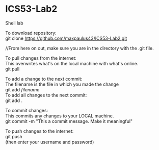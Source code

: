 # ICS53-Lab2
Shell lab

To download repository:  
git clone https://github.com/maxpaulus43/ICS53-Lab2.git

//From here on out, make sure you are in the directory with the .git file.

To pull changes from the internet:  
This overwrites what's on the local machine with what's online.  
git pull

To add a change to the next commit:  
The filename is the file in which you made the change  
git add *filename*  
To add all changes to the next commit:  
git add .

To commit changes:  
This commits any changes to your LOCAL machine.  
git commit -m "This a commit message. Make it meaningful"

To push changes to the internet:  
git push   
(then enter your username and password)